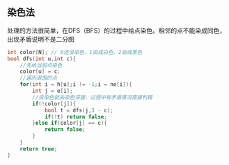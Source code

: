 ## 染色法

处理的方法很简单，在DFS（BFS）的过程中给点染色。相邻的点不能染成同色，出现矛盾说明不是二分图

```cpp
int color[N]; // 0还没染色，1染成白色，2染成黑色
bool dfs(int u,int c){
    //先给当前点染色
    color[u] = c;
    //遍历周围的点
    for(int i = h[u];i != -1;i = ne[i]){
        int j = e[i];
        //没染色就去染色深搜，过程中有矛盾情况直接判错
        if(!color[j]){
            bool t = dfs(j,3 - c);
            if(!t) return false;
        }else if(color[j] == c){
            return false;
        }
    }
    return true;
}
```